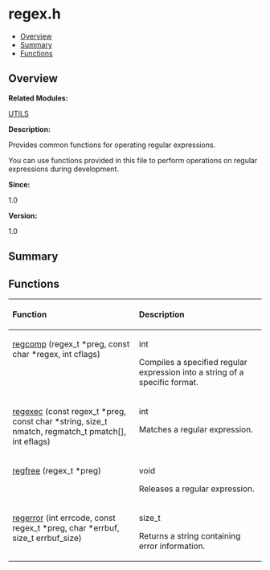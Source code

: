 # regex.h<a name="ZH-CN_TOPIC_0000001055089550"></a>

-   [Overview](#section533711568165628)
-   [Summary](#section520317974165628)
-   [Functions](#func-members)

## **Overview**<a name="section533711568165628"></a>

**Related Modules:**

[UTILS](UTILS.md)

**Description:**

Provides common functions for operating regular expressions. 

You can use functions provided in this file to perform operations on regular expressions during development. 

**Since:**

1.0

**Version:**

1.0

## **Summary**<a name="section520317974165628"></a>

## Functions<a name="func-members"></a>

<a name="table1226911663165628"></a>
<table><thead align="left"><tr id="row573520667165628"><th class="cellrowborder" valign="top" width="50%" id="mcps1.1.3.1.1"><p id="p464380596165628"><a name="p464380596165628"></a><a name="p464380596165628"></a>Function</p>
</th>
<th class="cellrowborder" valign="top" width="50%" id="mcps1.1.3.1.2"><p id="p900387391165628"><a name="p900387391165628"></a><a name="p900387391165628"></a>Description</p>
</th>
</tr>
</thead>
<tbody><tr id="row2053799420165628"><td class="cellrowborder" valign="top" width="50%" headers="mcps1.1.3.1.1 "><p id="p1775713072165628"><a name="p1775713072165628"></a><a name="p1775713072165628"></a><a href="UTILS.md#ga075d4ee229f48709667fe28313d2013e">regcomp</a> (regex_t *preg, const char *regex, int cflags)</p>
</td>
<td class="cellrowborder" valign="top" width="50%" headers="mcps1.1.3.1.2 "><p id="p2037235300165628"><a name="p2037235300165628"></a><a name="p2037235300165628"></a>int </p>
<p id="p1558867388165628"><a name="p1558867388165628"></a><a name="p1558867388165628"></a>Compiles a specified regular expression into a string of a specific format. </p>
</td>
</tr>
<tr id="row1116655255165628"><td class="cellrowborder" valign="top" width="50%" headers="mcps1.1.3.1.1 "><p id="p1997469707165628"><a name="p1997469707165628"></a><a name="p1997469707165628"></a><a href="UTILS.md#ga5fda573156393bb7d89b4291ded6e26b">regexec</a> (const regex_t *preg, const char *string, size_t nmatch, regmatch_t pmatch[], int eflags)</p>
</td>
<td class="cellrowborder" valign="top" width="50%" headers="mcps1.1.3.1.2 "><p id="p67332718165628"><a name="p67332718165628"></a><a name="p67332718165628"></a>int </p>
<p id="p1305055861165628"><a name="p1305055861165628"></a><a name="p1305055861165628"></a>Matches a regular expression. </p>
</td>
</tr>
<tr id="row1357556847165628"><td class="cellrowborder" valign="top" width="50%" headers="mcps1.1.3.1.1 "><p id="p1684938692165628"><a name="p1684938692165628"></a><a name="p1684938692165628"></a><a href="UTILS.md#gad94d0de532eaa4fd959b8adde4d64898">regfree</a> (regex_t *preg)</p>
</td>
<td class="cellrowborder" valign="top" width="50%" headers="mcps1.1.3.1.2 "><p id="p2101209729165628"><a name="p2101209729165628"></a><a name="p2101209729165628"></a>void </p>
<p id="p641497075165628"><a name="p641497075165628"></a><a name="p641497075165628"></a>Releases a regular expression. </p>
</td>
</tr>
<tr id="row524475771165628"><td class="cellrowborder" valign="top" width="50%" headers="mcps1.1.3.1.1 "><p id="p122732006165628"><a name="p122732006165628"></a><a name="p122732006165628"></a><a href="UTILS.md#ga091f175aa7e3ae5450ce2ee33495b901">regerror</a> (int errcode, const regex_t *preg, char *errbuf, size_t errbuf_size)</p>
</td>
<td class="cellrowborder" valign="top" width="50%" headers="mcps1.1.3.1.2 "><p id="p1742604977165628"><a name="p1742604977165628"></a><a name="p1742604977165628"></a>size_t </p>
<p id="p1839436875165628"><a name="p1839436875165628"></a><a name="p1839436875165628"></a>Returns a string containing error information. </p>
</td>
</tr>
</tbody>
</table>

